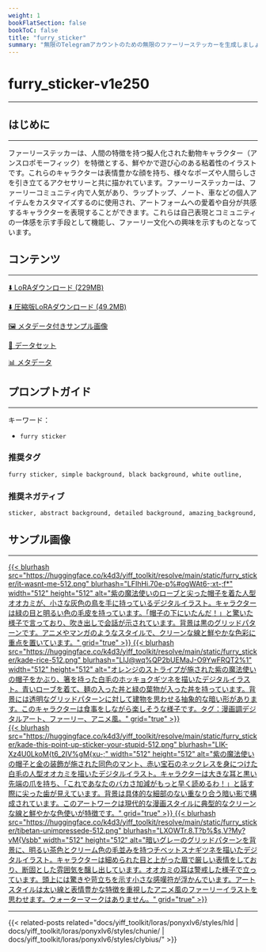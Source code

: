 ```yaml
---
weight: 1
bookFlatSection: false
bookToC: false
title: "furry_sticker"
summary: "無限のTelegramアカウントのための無限のファーリーステッカーを生成しましょう！"
---
```


<!--markdownlint-disable MD025 MD033 -->

# furry_sticker-v1e250

---

## はじめに

---

ファーリーステッカーは、人間の特徴を持つ擬人化された動物キャラクター（アンスロポモーフィック）を特徴とする、鮮やかで遊び心のある粘着性のイラストです。これらのキャラクターは表情豊かな顔を持ち、様々なポーズや人間らしさを引き立てるアクセサリーと共に描かれています。ファーリーステッカーは、ファーリーコミュニティ内で人気があり、ラップトップ、ノート、車などの個人アイテムをカスタマイズするのに使用され、アートフォームへの愛着や自分が共感するキャラクターを表現することができます。これらは自己表現とコミュニティの一体感を示す手段として機能し、ファーリー文化への興味を示すものとなっています。

## コンテンツ

---

[⬇️ LoRAダウンロード (229MB)](https://huggingface.co/k4d3/yiff_toolkit/resolve/main/ponyxl_loras/furry_sticker-v1e250.safetensors?download=true)

[⬇️ 圧縮版LoRAダウンロード (49.2MB)](https://huggingface.co/k4d3/yiff_toolkit/resolve/main/ponyxl_loras_shrunk_2/furry_sticker-v1e250_frockpt1_th-3.55.safetensors?download=true)

[🖼️ メタデータ付きサンプル画像](https://huggingface.co/k4d3/yiff_toolkit/tree/main/static/{})

[📐 データセット](https://huggingface.co/datasets/k4d3/furry/tree/main/furry_sticker)

[📊 メタデータ](https://huggingface.co/k4d3/yiff_toolkit/raw/main/ponyxl_loras/furry_sticker-v1e250.json)

## プロンプトガイド

---

キーワード：

- `furry sticker`

### 推奨タグ

```md
furry sticker, simple background, black background, white outline,
```

### 推奨ネガティブ

```md
sticker, abstract background, detailed background, amazing_background, scenery porn,
```

## サンプル画像

---

<div class="image-grid">
  <div class="image-grid-container">
    <a href="https://huggingface.co/k4d3/yiff_toolkit/resolve/main/static/furry_sticker/it-wasnt-me.png">
      {{< blurhash
        src="https://huggingface.co/k4d3/yiff_toolkit/resolve/main/static/furry_sticker/it-wasnt-me-512.png"
        blurhash="LFIhHi.70e-p%#ogWAt6-;xt-;f*"
        width="512"
        height="512"
        alt="紫の魔法使いのローブと尖った帽子を着た人型オオカミが、小さな灰色の鳥を手に持っているデジタルイラスト。キャラクターは緑の目と明るい色の毛皮を持っています。「帽子の下にいたんだ！」と驚いた様子で言っており、吹き出しで会話が示されています。背景は黒のグリッドパターンです。アニメやマンガのようなスタイルで、クリーンな線と鮮やかな色彩に重点を置いています。"
        grid="true"
      >}}
    </a>
    <a href="https://huggingface.co/k4d3/yiff_toolkit/resolve/main/static/furry_sticker/kade-rice.png">
      {{< blurhash
        src="https://huggingface.co/k4d3/yiff_toolkit/resolve/main/static/furry_sticker/kade-rice-512.png"
        blurhash="LIJ@wq%QP2bUEMaJ-O9YwFRQT2%1"
        width="512"
        height="512"
        alt="オレンジのストライプが施された紫の魔法使いの帽子をかぶり、箸を持った白毛のホッキョクギツネを描いたデジタルイラスト。青いローブを着て、麺の入った丼と緑の葉物が入った丼を持っています。背景には透明なグリッドパターンに対して建物を思わせる抽象的な暗い形があります。このキャラクターは食事をしながら楽しそうな様子です。タグ：漫画調デジタルアート、ファーリー、アニメ風。"
        grid="true"
      >}}
    </a>
  </div>
</div>
<div class="image-grid">
  <div class="image-grid-container">
    <a href="https://huggingface.co/k4d3/yiff_toolkit/resolve/main/static/furry_sticker/kade-this-point-up-sticker-your-stupid.png">
      {{< blurhash
        src="https://huggingface.co/k4d3/yiff_toolkit/resolve/main/static/furry_sticker/kade-this-point-up-sticker-your-stupid-512.png"
        blurhash="LIK-Xz4U0LkoM{t6_2IV%gM{xu-;"
        width="512"
        height="512"
        alt="紫の魔法使いの帽子と金の装飾が施された同色のマント、赤い宝石のネックレスを身につけた白毛の人型オオカミを描いたデジタルイラスト。キャラクターは大きな耳と黒い先端の爪を持ち、「これであなたのバカさ加減がもっと早く読めるわ！」と話す際に尖った歯が見えています。背景は具体的な細部のない重なり合う暗い影で構成されています。このアートワークは現代的な漫画スタイルに典型的なクリーンな線と鮮やかな色使いが特徴です。"
        grid="true"
      >}}
    </a>
    <a href="https://huggingface.co/k4d3/yiff_toolkit/resolve/main/static/furry_sticker/tibetan-unimpressede.png">
      {{< blurhash
        src="https://huggingface.co/k4d3/yiff_toolkit/resolve/main/static/furry_sticker/tibetan-unimpressede-512.png"
        blurhash="LXOWTr.8.T?b%$s,V?My?vM{Vsbb"
        width="512"
        height="512"
        alt="暗いグレーのグリッドパターンを背景に、明るい茶色とクリーム色の毛並みを持つチベットスナギツネを描いたデジタルイラスト。キャラクターは細められた目と上がった眉で厳しい表情をしており、断固とした雰囲気を醸し出しています。オオカミの耳は警戒した様子で立っています。頭上には驚きや苛立ちを示す小さな感嘆符が浮かんでいます。アートスタイルは太い線と表情豊かな特徴を重視したアニメ風のファーリーイラストを思わせます。ウォーターマークはありません。"
        grid="true"
      >}}
    </a>
  </div>
</div>

---

{{< related-posts related="docs/yiff_toolkit/loras/ponyxlv6/styles/hld | docs/yiff_toolkit/loras/ponyxlv6/styles/chunie/ | docs/yiff_toolkit/loras/ponyxlv6/styles/clybius/" >}}
